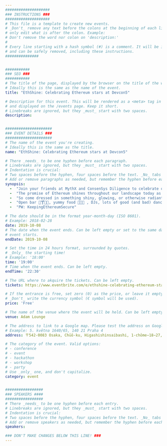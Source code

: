 ```yaml
---
####################
### INSTRUCTIONS ###
####################
# This file is a template to create new events.
# _Don't_ remove any text before the colons at the beginning of each line,
# only edit what is after the colon. Example:
# Don't remove the word nor colon on 'description:'
#
# Every line starting with a hash symbol (#) is a comment. It will be ignored
# and can be safely removed, including these instructions.
###############


###########
### SEO ###
###########
# The title of the page, displayed by the browser on the title of the window.
# Ideally this is the same as the name of the event.
title: "EthShine: Celebrating Ethereum stars at Devcon5"

# Description for this event. This will be rendered as a <meta> tag in the HTML,
# and displayed on the /events page. Keep it short.
# Linebreaks are ignored, but they _must_ start with two spaces.
description: 


#####################
### EVENT DETAILS ###
#####################
# The name of the event you're creating.
# Ideally this is the same as the title.
name: "EthShine: Celebrating Ethereum stars at Devcon5"

# There _needs_ to be one hyphen before each paragraph.
# Linebreaks are ignored, but they _must_ start with two spaces.
# Indentation is crucial:
# Two spaces before the hyphen, four spaces before the text. _No_ tabs allowed.
# Add or remove paragraphs as needed, but remember the hyphen before each entry.
synopsis: 
  -  "Join your friends at MythX and ConsenSys Diligence to celebrate on the first night of Devcon5!"
  -  "The promise of Ethereum shines throughout our landscape today as a beacon. In honor of this, we want everyone who is a part of this community to shine as well."  
  -  "So come dressed in something shiny, glowing, or otherwise radiant and celebrate Devcon5 together."  
  -  "Open bar 🍻🍸🍶🍹, yummy food 🥘🍣🍔 , DJs, lots of good (and bad) dance moves 💃🕺👯, and meeting friends old and new 🤝!"  
  -  "PW: KeepingEthereumSecure"  

# The date should be in the format year-month-day (ISO 8601).
# Example: 2018-02-28
date: 2019-10-08
# The date when the event ends. Can be left empty or set to the same day the
# event starts.
endDate: 2019-10-08

# Set the time in 24 hours format, surrounded by quotes.
# _Only_ the starting time!
# Example: '18:00'
time: '19:00'
# Time when the event ends. Can be left empty.
endTime: '22:30'

# The URL where to akquire the tickets. Can be left empty.
tickets: https://www.eventbrite.com/e/ethshine-celebrating-ethereum-stars-at-devcon5-tickets-73636244991

# If the entrance is free, set zero (0) as the price, or leave it empty.
# _Don't_ write the currency symbol (€ symbol will be used).
price: 'Free'

# The name of the venue where the event will be held. Can be left empty.
venue: Adam Lounge

# The address to link to a Google map. Please test the address on Google Maps.
# Example: 5. května 1640/65, 140 21 Praha 4
address: 〒542-0083 Osaka, Chūō-ku, Higashishinsaibashi, 1-chōme−18−27, Osaka, Osaka

# The category of the event. Valid options:
# - conference
# - event
# - hackathon
# - workshop
# - party
# Use _only_ one, and don't capitalize.
category: event


#################
### SPEAKERS ####
#################
# There _needs_ to be one hyphen before each entry.
# Linebreaks are ignored, but they _must_ start with two spaces.
# Indentation is crucial:
# Two spaces before the hyphen, four spaces before the text. _No_ tabs allowed.
# Add or remove speakers as needed, but remember the hyphen before each entry.
speakers:

### DON'T MAKE CHANGES BELOW THIS LINE! ###
---
```

<!-- ### DON'T MAKE CHANGES BELOW THIS LINE! ### -->

<Event-Content/>
